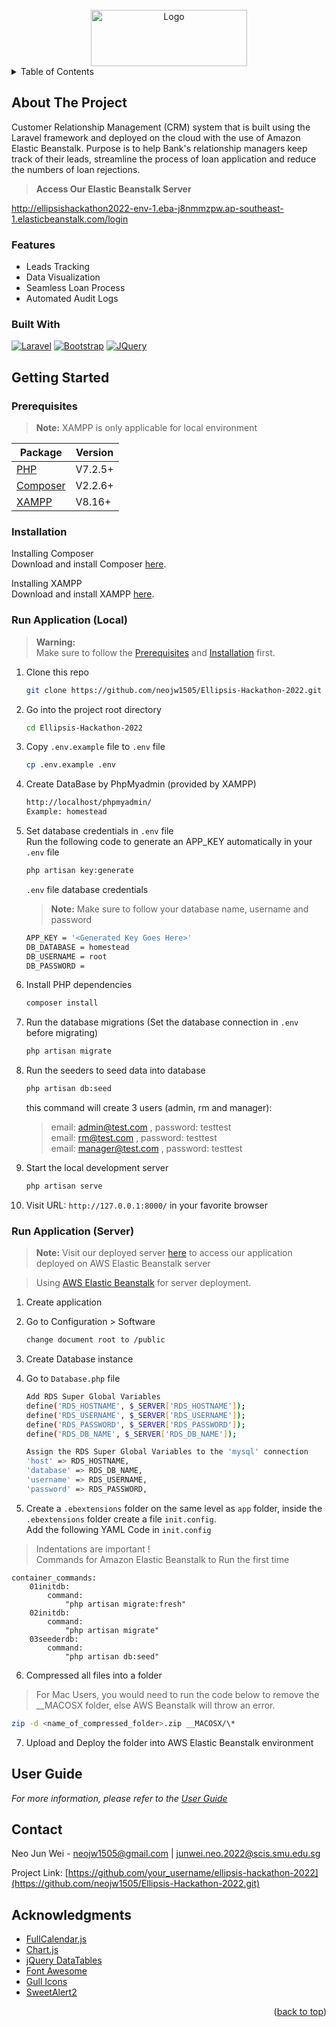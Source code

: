 <!-- PROJECT LOGO -->
<br />
<div align="center">
  <a href="https://github.com/othneildrew/Best-README-Template">
    <img src="https://raw.githubusercontent.com/neojw1505/Ellipsis-Hackathon-2022/master/Logos/hackathon-app-logo.PNG" alt="Logo" width="250" height="90" id="readme-top">
  </a>
</div>

<!-- TABLE OF CONTENTS -->
<details>
  <summary>Table of Contents</summary>
  <ol>
    <li>
      <a href="#about-the-project">About The Project</a>
      <ul>
        <li><a href="#built-with">Built With</a></li>
      </ul>
    </li>
    <li>
      <a href="#getting-started">Getting Started</a>
      <ul>
        <li><a href="#prerequisites">Prerequisites</a></li>
        <li><a href="#installation">Installation</a></li>
      </ul>
    </li>
    <li><a href="#user-guide">User Guide</a></li>
    <li><a href="#contact">Contact</a></li>
    <li><a href="#acknowledgments">Acknowledgments</a></li>
  </ol>
</details>

<!-- ABOUT THE PROJECT -->
## About The Project
Customer Relationship Management (CRM) system that is built using the Laravel framework and deployed on the cloud with the use of Amazon Elastic Beanstalk. Purpose is to help Bank's relationship managers keep track of their leads, streamline the process of loan application and reduce the numbers of loan rejections.

> **Access Our Elastic Beanstalk Server**
<!-- Server URL -->
http://ellipsishackathon2022-env-1.eba-j8nmmzpw.ap-southeast-1.elasticbeanstalk.com/login

<!-- FEATURES -->
### Features
* Leads Tracking
* Data Visualization
* Seamless Loan Process
* Automated Audit Logs


<!-- BUILT WITH -->
### Built With
[![Laravel][Laravel.com]][Laravel-url]
[![Bootstrap][Bootstrap.com]][Bootstrap-url]
[![JQuery][JQuery.com]][JQuery-url]


<!-- GETTING STARTED -->
## Getting Started

### Prerequisites 
> **Note:**
> XAMPP is only applicable for local environment

Package | Version
--- | ---
[PHP][PHP-url] | V7.2.5+
[Composer][Composer-url] | V2.2.6+
[XAMPP](https://www.apachefriends.org/) | V8.16+

### Installation
Installing Composer <br/>
Download and install Composer [here][Composer-url]. 

Installing XAMPP <br/>
Download and install XAMPP [here][XAMPP-url].   

### Run Application (Local) 
> **Warning:** <br/>
> Make sure to follow the [Prerequisites](#prerequisites) and [Installation](#installation) first.
1. Clone this repo
    ```sh
    git clone https://github.com/neojw1505/Ellipsis-Hackathon-2022.git
    ```
2. Go into the project root directory
    ```sh
    cd Ellipsis-Hackathon-2022
    ```
3. Copy `.env.example` file to `.env` file
    ```sh
    cp .env.example .env
    ```
4. Create DataBase by PhpMyadmin (provided by XAMPP)
    ```sh
    http://localhost/phpmyadmin/
    Example: homestead
    ```
5. Set database credentials in `.env` file <br/>
    Run the following code to generate an APP_KEY automatically in your `.env` file
    ```sh
    php artisan key:generate
    ```
    `.env` file database credentials
    > **Note:**
    > Make sure to follow your database name, username and password
    ```sh
    APP_KEY = '<Generated Key Goes Here>'  
    DB_DATABASE = homestead 
    DB_USERNAME = root 
    DB_PASSWORD = 
    ```
6. Install PHP dependencies
    ```sh
    composer install
    ```
7. Run the database migrations (Set the database connection in `.env` before migrating)
    ```sh
    php artisan migrate
    ```
8. Run the seeders to seed data into database
    ```sh
    php artisan db:seed
    ```
    this command will create 3 users (admin, rm and manager):
    > email: admin@test.com , password: testtest <br/>
    > email: rm@test.com , password: testtest <br/>
    > email: manager@test.com , password: testtest 

9. Start the local development server
    ```sh
    php artisan serve
    ```
10. Visit URL: `http://127.0.0.1:8000/` in your favorite browser

### Run Application (Server) 
> **Note:** Visit our deployed server [here](http://ellipsishackathon2022-env-1.eba-j8nmmzpw.ap-southeast-1.elasticbeanstalk.com/login) to access our application deployed on AWS Elastic Beanstalk server

> Using [AWS Elastic Beanstalk](https://aws.amazon.com/elasticbeanstalk/) for server deployment.
1. Create application
2. Go to Configuration > Software
    ```sh
    change document root to /public
    ```
3. Create Database instance 
4. Go to `Database.php` file 
    ```sh
    Add RDS Super Global Variables
    define('RDS_HOSTNAME', $_SERVER['RDS_HOSTNAME']);
    define('RDS_USERNAME', $_SERVER['RDS_USERNAME']);
    define('RDS_PASSWORD', $_SERVER['RDS_PASSWORD']);
    define('RDS_DB_NAME', $_SERVER['RDS_DB_NAME']);

    Assign the RDS Super Global Variables to the 'mysql' connection 
    'host' => RDS_HOSTNAME,
    'database' => RDS_DB_NAME,
    'username' => RDS_USERNAME,
    'password' => RDS_PASSWORD,
    ```

5. Create a `.ebextensions` folder on the same level as `app` folder,   inside the `.ebextensions` folder create a file `init.config`. <br/>
Add the following YAML Code in `init.config`

  > Indentations are important ! <br/>
  > Commands for Amazon Elastic Beanstalk to Run the first time

    container_commands:
        01initdb:
            command:
                "php artisan migrate:fresh"
        02initdb:
            command: 
                "php artisan migrate"
        03seederdb:
            command:
                "php artisan db:seed" 

6. Compressed all files into a folder 
> For Mac Users, you would need to run the code below to remove the __MACOSX folder, else AWS Beanstalk will throw an error.
  ```sh
  zip -d <name_of_compressed_folder>.zip __MACOSX/\* 
  ```
7. Upload and Deploy the folder into AWS Elastic Beanstalk environment

<!-- USER GUIDE -->
## User Guide
_For more information, please refer to the [User Guide][UserGuide-url]_

<!-- CONTACT -->
## Contact
Neo Jun Wei - neojw1505@gmail.com | junwei.neo.2022@scis.smu.edu.sg

Project Link: [https://github.com/your_username/ellipsis-hackathon-2022](https://github.com/neojw1505/Ellipsis-Hackathon-2022.git)

<!-- ACKNOWLEDGMENTS -->
## Acknowledgments
* [FullCalendar.js](https://fullcalendar.io/)
* [Chart.js](https://www.chartjs.org/docs/latest/)
* [jQuery DataTables](https://datatables.net/)
* [Font Awesome](https://fontawesome.com)
* [Gull Icons](http://preview.themeforest.net/item/gull-angular-bootstrap-admin-dashboard-template/full_screen_preview/22866096)
* [SweetAlert2](https://sweetalert2.github.io/#usage)

<p align="right">(<a href="#readme-top">back to top</a>)</p>

[license-shield]: https://img.shields.io/github/license/othneildrew/Best-README-Template.svg?style=for-the-badge
[license-url]: https://github.com/othneildrew/Best-README-Template/blob/master/LICENSE.txt
[linkedin-shield]: https://img.shields.io/badge/-LinkedIn-black.svg?style=for-the-badge&logo=linkedin&colorB=555
[linkedin-url]: https://linkedin.com/in/othneildrew
[Svelte.dev]: https://img.shields.io/badge/Svelte-4A4A55?style=for-the-badge&logo=svelte&logoColor=FF3E00
[Svelte-url]: https://svelte.dev/
[Laravel.com]: https://img.shields.io/badge/Laravel-FF2D20?style=for-the-badge&logo=laravel&logoColor=white
[Laravel-url]: https://laravel.com
[Bootstrap.com]: https://img.shields.io/badge/Bootstrap-563D7C?style=for-the-badge&logo=bootstrap&logoColor=white
[Bootstrap-url]: https://getbootstrap.com
[JQuery.com]: https://img.shields.io/badge/jQuery-0769AD?style=for-the-badge&logo=jquery&logoColor=white
[JQuery-url]: https://jquery.com 
[Composer-url]: https://getcomposer.org/doc/00-intro.md#using-the-installer
[PHP-url]: https://www.php.net/downloads
[XAMPP-url]: https://www.apachefriends.org/
[UserGuide-url]: UserGuide.md